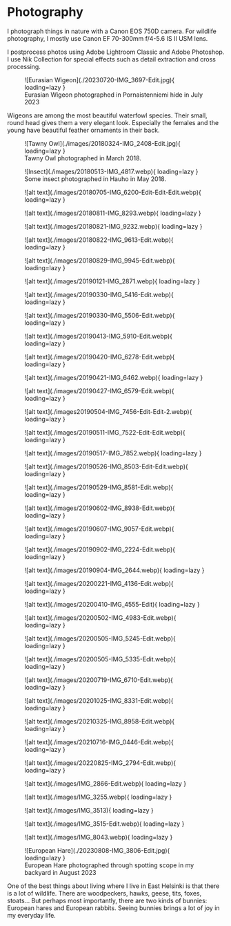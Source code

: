 # Photography

I photograph things in nature with a Canon EOS 750D camera. For wildlife photography, I mostly use Canon EF 70-300mm f/4-5.6 IS II USM lens.

I postprocess photos using Adobe Lightroom Classic and Adobe Photoshop. I use Nik Collection for special effects such as detail extraction and cross processing.

<figure markdown>
  ![Eurasian Wigeon](./20230720-IMG_3697-Edit.jpg){ loading=lazy }
  <figcaption>Eurasian Wigeon photographed in Pornaistenniemi hide in July 2023</figcaption>
</figure>

Wigeons are among the most beautiful waterfowl species. Their small, round head gives them a very elegant look. Especially the females and the young have beautiful feather ornaments in their back.

<figure markdown>
  ![Tawny Owl](./images/20180324-IMG_2408-Edit.jpg){ loading=lazy }
  <figcaption>Tawny Owl photographed in March 2018.</figcaption>
</figure>

<figure markdown>
  ![Insect](./images/20180513-IMG_4817.webp){ loading=lazy }
  <figcaption>Some insect photographed in Hauho in May 2018.</figcaption>
</figure>

<figure markdown>
  ![alt text](./images/20180705-IMG_6200-Edit-Edit-Edit.webp){ loading=lazy }
  <figcaption></figcaption>
</figure>

<figure markdown>
  ![alt text](./images/20180811-IMG_8293.webp){ loading=lazy }
  <figcaption></figcaption>
</figure>

<figure markdown>
  ![alt text](./images/20180821-IMG_9232.webp){ loading=lazy }
  <figcaption></figcaption>
</figure>

<figure markdown>
  ![alt text](./images/20180822-IMG_9613-Edit.webp){ loading=lazy }
  <figcaption></figcaption>
</figure>

<figure markdown>
  ![alt text](./images/20180829-IMG_9945-Edit.webp){ loading=lazy }
  <figcaption></figcaption>
</figure>

<figure markdown>
  ![alt text](./images/20190121-IMG_2871.webp){ loading=lazy }
  <figcaption></figcaption>
</figure>

<figure markdown>
  ![alt text](./images/20190330-IMG_5416-Edit.webp){ loading=lazy }
  <figcaption></figcaption>
</figure>

<figure markdown>
  ![alt text](./images/20190330-IMG_5506-Edit.webp){ loading=lazy }
  <figcaption></figcaption>
</figure>

<figure markdown>
  ![alt text](./images/20190413-IMG_5910-Edit.webp){ loading=lazy }
  <figcaption></figcaption>
</figure>

<figure markdown>
  ![alt text](./images/20190420-IMG_6278-Edit.webp){ loading=lazy }
  <figcaption></figcaption>
</figure>

<figure markdown>
  ![alt text](./images/20190421-IMG_6462.webp){ loading=lazy }
  <figcaption></figcaption>
</figure>

<figure markdown>
  ![alt text](./images/20190427-IMG_6579-Edit.webp){ loading=lazy }
  <figcaption></figcaption>
</figure>

<figure markdown>
  ![alt text](./images20190504-IMG_7456-Edit-Edit-2.webp){ loading=lazy }
  <figcaption></figcaption>
</figure>

<figure markdown>
  ![alt text](./images/20190511-IMG_7522-Edit-Edit.webp){ loading=lazy }
  <figcaption></figcaption>
</figure>

<figure markdown>
  ![alt text](./images/20190517-IMG_7852.webp){ loading=lazy }
  <figcaption></figcaption>
</figure>

<figure markdown>
  ![alt text](./images/20190526-IMG_8503-Edit-Edit.webp){ loading=lazy }
  <figcaption></figcaption>
</figure>

<figure markdown>
  ![alt text](./images/20190529-IMG_8581-Edit.webp){ loading=lazy }
  <figcaption></figcaption>
</figure>

<figure markdown>
  ![alt text](./images/20190602-IMG_8938-Edit.webp){ loading=lazy }
  <figcaption></figcaption>
</figure>

<figure markdown>
  ![alt text](./images/20190607-IMG_9057-Edit.webp){ loading=lazy }
  <figcaption></figcaption>
</figure>

<figure markdown>
  ![alt text](./images/20190902-IMG_2224-Edit.webp){ loading=lazy }
  <figcaption></figcaption>
</figure>

<figure markdown>
  ![alt text](./images/20190904-IMG_2644.webp){ loading=lazy }
  <figcaption></figcaption>
</figure>

<figure markdown>
  ![alt text](./images/20200221-IMG_4136-Edit.webp){ loading=lazy }
  <figcaption></figcaption>
</figure>

<figure markdown>
  ![alt text](./images/20200410-IMG_4555-Edit){ loading=lazy }
  <figcaption></figcaption>
</figure>

<figure markdown>
  ![alt text](./images/20200502-IMG_4983-Edit.webp){ loading=lazy }
  <figcaption></figcaption>
</figure>

<figure markdown>
  ![alt text](./images/20200505-IMG_5245-Edit.webp){ loading=lazy }
  <figcaption></figcaption>
</figure>

<figure markdown>
  ![alt text](./images/20200505-IMG_5335-Edit.webp){ loading=lazy }
  <figcaption></figcaption>
</figure>

<figure markdown>
  ![alt text](./images/20200719-IMG_6710-Edit.webp){ loading=lazy }
  <figcaption></figcaption>
</figure>

<figure markdown>
  ![alt text](./images/20201025-IMG_8331-Edit.webp){ loading=lazy }
  <figcaption></figcaption>
</figure>

<figure markdown>
  ![alt text](./images/20210325-IMG_8958-Edit.webp){ loading=lazy }
  <figcaption></figcaption>
</figure>

<figure markdown>
  ![alt text](./images/20210716-IMG_0446-Edit.webp){ loading=lazy }
  <figcaption></figcaption>
</figure>

<figure markdown>
  ![alt text](./images/20220825-IMG_2794-Edit.webp){ loading=lazy }
  <figcaption></figcaption>
</figure>

<figure markdown>
  ![alt text](./images/IMG_2866-Edit.webp){ loading=lazy }
  <figcaption></figcaption>
</figure>

<figure markdown>
  ![alt text](./images/IMG_3255.webp){ loading=lazy }
  <figcaption></figcaption>
</figure>

<figure markdown>
  ![alt text](./images/IMG_3513){ loading=lazy }
  <figcaption></figcaption>
</figure>

<figure markdown>
  ![alt text](./images/IMG_3515-Edit.webp){ loading=lazy }
  <figcaption></figcaption>
</figure>

<figure markdown>
  ![alt text](./images/IMG_8043.webp){ loading=lazy }
  <figcaption></figcaption>
</figure>

<figure markdown>
  ![European Hare](./20230808-IMG_3806-Edit.jpg){ loading=lazy }
  <figcaption>European Hare photographed through spotting scope in my backyard in August 2023</figcaption>
</figure>

One of the best things about living where I live in East Helsinki is that there is a lot of wildlife. There are woodpeckers, hawks, geese, tits, foxes, stoats... But perhaps most importantly, there are two kinds of bunnies: European hares and European rabbits. Seeing bunnies brings a lot of joy in my everyday life.
